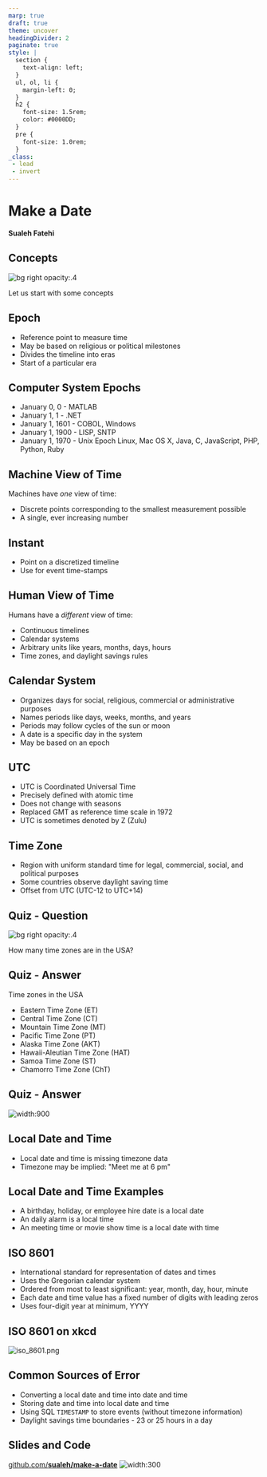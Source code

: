```yaml
---
marp: true
draft: true
theme: uncover
headingDivider: 2
paginate: true
style: |
  section {
    text-align: left;
  }
  ul, ol, li {
    margin-left: 0;
  }
  h2 {
    font-size: 1.5rem;
    color: #0000DD;
  }
  pre {
    font-size: 1.0rem;
  }
_class:
 - lead
 - invert
---
```


# Make a Date

**Sualeh Fatehi**


## Concepts
![bg right opacity:.4](../common/calendar.jpg "Calendar")

Let us start with some concepts


## Epoch
- Reference point to measure time
- May be based on religious or political milestones
- Divides the timeline into eras
- Start of a particular era


## Computer System Epochs
- January 0, 0 - MATLAB
- January 1, 1 - .NET
- January 1, 1601 - COBOL, Windows
- January 1, 1900 - LISP, SNTP
- January 1, 1970 - Unix Epoch
  Linux, Mac OS X, Java, C, JavaScript, PHP, Python, Ruby


## Machine View of Time
Machines have *one* view of time:
- Discrete points corresponding to the smallest measurement possible
- A single, ever increasing number


## Instant
- Point on a discretized timeline
- Use for event time-stamps


## Human View of Time
Humans have a *different* view of time:
- Continuous timelines
- Calendar systems
- Arbitrary units like years, months, days, hours
- Time zones, and daylight savings rules


## Calendar System
- Organizes days for social, religious, commercial or administrative purposes
- Names periods like days, weeks, months, and years
- Periods may follow cycles of the sun or moon
- A date is a specific day in the system
- May be based on an epoch


## UTC
- UTC is Coordinated Universal Time
- Precisely defined with atomic time
- Does not change with seasons
- Replaced GMT as reference time scale in 1972
- UTC is sometimes denoted by Z (Zulu)


## Time Zone
- Region with uniform standard time for legal, commercial, social, and political purposes
- Some countries observe daylight saving time
- Offset from UTC (UTC-12 to UTC+14)


## Quiz - Question
![bg right opacity:.4](./quiz.jpg "Quiz")

How many time zones are in the USA?


## Quiz - Answer
Time zones in the USA
- Eastern Time Zone (ET)
- Central Time Zone (CT)
- Mountain Time Zone (MT)
- Pacific Time Zone (PT)
- Alaska Time Zone (AKT)
- Hawaii-Aleutian Time Zone (HAT)
- Samoa Time Zone (ST)
- Chamorro Time Zone (ChT)


## Quiz - Answer
![width:900](./az-time-zones.png "Arizona Time Zones")


## Local Date and Time
- Local date and time is missing timezone data
- Timezone may be implied: "Meet me at 6 pm"


## Local Date and Time Examples
- A birthday, holiday, or employee hire date is a local date
- An daily alarm is a local time
- An meeting time or movie show time is a local date with time


## ISO 8601
- International standard for representation of dates and times
- Uses the Gregorian calendar system
- Ordered from most to least significant: year, month, day, hour, minute
- Each date and time value has a fixed number of digits with leading zeros
- Uses four-digit year at minimum, YYYY


## ISO 8601 on xkcd

![iso_8601.png](https://imgs.xkcd.com/comics/iso_8601.png)


## Common Sources of Error
- Converting a local date and time into date and time
- Storing date and time into local date and time
- Using SQL `TIMESTAMP` to store events (without timezone information)
- Daylight savings time boundaries - 23 or 25 hours in a day


## Slides and Code

[github.com/**sualeh/make-a-date**](https://github.com/sualeh/make-a-date)
![width:300](./qr-code.png "GitHhub")
